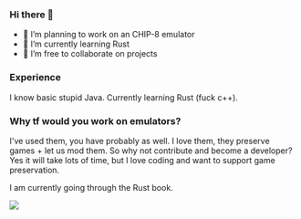 ### Hi there 👋

- 🔭 I’m planning to work on an CHIP-8 emulator
- 🌱 I’m currently learning Rust
- 👯 I’m free to collaborate on projects

### Experience
I know basic stupid Java. Currently learning Rust (fuck c++).

### Why tf would you work on emulators?
I've used them, you have probably as well. I love them, they preserve games + let us mod them.
So why not contribute and become a developer? Yes it will take lots of time,
but I love coding and want to support game preservation.

I am currently going through the Rust book.

<p>
  <img src="https://github-readme-stats.vercel.app/api/top-langs/?username=Npxtune&layout=compact&border_color=0A0C10&bg_color=0A0C10&theme=midnight-purple">
</p>

<!--
**Proton64/Proton64** is a ✨ _special_ ✨ repository because its `README.md` (this file) appears on your GitHub profile.

Here are some ideas to get you started:

- 🔭 I’m currently working on ...
- 🌱 I’m currently learning ...
- 👯 I’m looking to collaborate on ...
- 🤔 I’m looking for help with ...
- 💬 Ask me about ...
- 📫 How to reach me: ...
- 😄 Pronouns: ...
- ⚡ Fun fact: ...
-->
